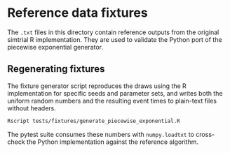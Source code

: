 # Reference data fixtures

The `.txt` files in this directory contain reference outputs from the original
simtrial R implementation. They are used to validate the Python port of the
piecewise exponential generator.

## Regenerating fixtures

The fixture generator script reproduces the draws using the R implementation
for specific seeds and parameter sets, and writes both the uniform random
numbers and the resulting event times to plain-text files without headers.

```sh
Rscript tests/fixtures/generate_piecewise_exponential.R
```

The pytest suite consumes these numbers with `numpy.loadtxt` to cross-check the
Python implementation against the reference algorithm.
